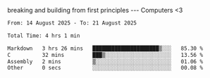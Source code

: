 breaking and building from first principles --- Computers <3

<!--START_SECTION:waka-->

```txt
From: 14 August 2025 - To: 21 August 2025

Total Time: 4 hrs 1 min

Markdown   3 hrs 26 mins   █████████████████████▒░░░   85.30 %
C          32 mins         ███▒░░░░░░░░░░░░░░░░░░░░░   13.56 %
Assembly   2 mins          ▒░░░░░░░░░░░░░░░░░░░░░░░░   01.06 %
Other      0 secs          ░░░░░░░░░░░░░░░░░░░░░░░░░   00.08 %
```

<!--END_SECTION:waka-->
